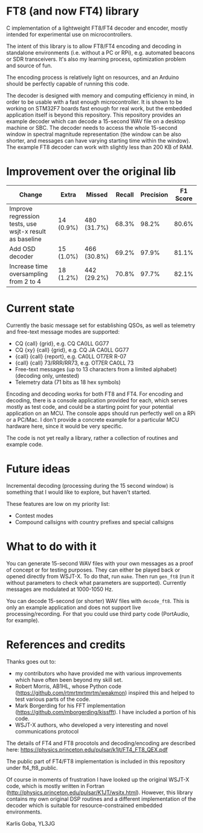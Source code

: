 # FT8 (and now FT4) library 

C implementation of a lightweight FT8/FT4 decoder and encoder, mostly intended for experimental use on microcontrollers.

The intent of this library is to allow FT8/FT4 encoding and decoding in standalone environments (i.e. without a PC or RPi), e.g. automated beacons or SDR transceivers. It's also my learning process, optimization problem and source of fun.

The encoding process is relatively light on resources, and an Arduino should be perfectly capable of running this code.

The decoder is designed with memory and computing efficiency in mind, in order to be usable with a fast enough microcontroller. It is shown to be working on STM32F7 boards fast enough for real work, but the embedded application itself is beyond this repository. This repository provides an example decoder which can decode a 15-second WAV file on a desktop machine or SBC. The decoder needs to access the whole 15-second window in spectral magnitude representation (the window can be also shorter, and messages can have varying starting time within the window). The example FT8 decoder can work with slightly less than 200 KB of RAM. 

# Improvement over the original lib

|Change|Extra|Missed|Recall|Precision|F1 Score|
|---|---|---|----|-----|----|
| Improve regression tests, use wsjt-x result as baseline|14 (0.9%)| 480 (31.7%) | 68.3% | 98.2% |80.6%|
|Add OSD decoder |15 (1.0%)|466 (30.8%) | 69.2% | 97.9%| 81.1%|
| Increase time oversampling from 2 to 4| 18 (1.2%) | 442 (29.2%)|70.8%|97.7%|82.1%|

# Current state

Currently the basic message set for establishing QSOs, as well as telemetry and free-text message modes are supported:
* CQ {call} {grid}, e.g. CQ CA0LL GG77
* CQ {xy} {call} {grid}, e.g. CQ JA CA0LL GG77
* {call} {call} {report}, e.g. CA0LL OT7ER R-07
* {call} {call} 73/RRR/RR73, e.g. OT7ER CA0LL 73
* Free-text messages (up to 13 characters from a limited alphabet) (decoding only, untested)
* Telemetry data (71 bits as 18 hex symbols)

Encoding and decoding works for both FT8 and FT4. For encoding and decoding, there is a console application provided for each, which serves mostly as test code, and could be a starting point for your potential application on an MCU. The console apps should run perfectly well on a RPi or a PC/Mac. I don't provide a concrete example for a particular MCU hardware here, since it would be very specific.

The code is not yet really a library, rather a collection of routines and example code.

# Future ideas

Incremental decoding (processing during the 15 second window) is something that I would like to explore, but haven't started.

These features are low on my priority list:
* Contest modes
* Compound callsigns with country prefixes and special callsigns

# What to do with it

You can generate 15-second WAV files with your own messages as a proof of concept or for testing purposes. They can either be played back or opened directly from WSJT-X. To do that, run ```make```. Then run ```gen_ft8``` (run it without parameters to check what parameters are supported). Currently messages are modulated at 1000-1050 Hz.

You can decode 15-second (or shorter) WAV files with ```decode_ft8```. This is only an example application and does not support live processing/recording. For that you could use third party code (PortAudio, for example).

# References and credits

Thanks goes out to:
* my contributors who have provided me with various improvements which have often been beyond my skill set.
* Robert Morris, AB1HL, whose Python code (https://github.com/rtmrtmrtmrtm/weakmon) inspired this and helped to test various parts of the code.
* Mark Borgerding for his FFT implementation (https://github.com/mborgerding/kissfft). I have included a portion of his code.
* WSJT-X authors, who developed a very interesting and novel communications protocol

The details of FT4 and FT8 procotols and decoding/encoding are described here: https://physics.princeton.edu/pulsar/k1jt/FT4_FT8_QEX.pdf

The public part of FT4/FT8 implementation is included in this repository under ft4_ft8_public.

Of course in moments of frustration I have looked up the original WSJT-X code, which is mostly written in Fortran (http://physics.princeton.edu/pulsar/K1JT/wsjtx.html). However, this library contains my own original DSP routines and a different implementation of the decoder which is suitable for resource-constrained embedded environments.

Karlis Goba,
YL3JG
